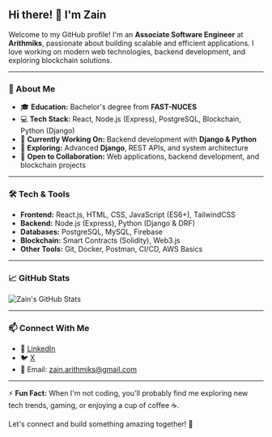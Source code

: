 ## Hi there! 👋 I'm Zain

Welcome to my GitHub profile! I'm an **Associate Software Engineer** at **Arithmiks**, passionate about building scalable and efficient applications. I love working on modern web technologies, backend development, and exploring blockchain solutions. 

---

### 🔭 About Me
- 🎓 **Education:** Bachelor's degree from **FAST-NUCES**
- 💻 **Tech Stack:** React, Node.js (Express), PostgreSQL, Blockchain, Python (Django)
- 🚀 **Currently Working On:** Backend development with **Django & Python**
- 🌱 **Exploring:** Advanced **Django**, REST APIs, and system architecture
- 🤝 **Open to Collaboration:** Web applications, backend development, and blockchain projects

---

### 🛠️ Tech & Tools

- **Frontend:** React.js, HTML, CSS, JavaScript (ES6+), TailwindCSS
- **Backend:** Node.js (Express), Python (Django & DRF)
- **Databases:** PostgreSQL, MySQL, Firebase
- **Blockchain:** Smart Contracts (Solidity), Web3.js
- **Other Tools:** Git, Docker, Postman, CI/CD, AWS Basics

---

### 📈 GitHub Stats
![Zain's GitHub Stats](https://github-readme-stats.vercel.app/api?username=zain-arithmiks&show_icons=true&theme=radical)

---

### 📫 Connect With Me
- 💼 [LinkedIn](https://www.linkedin.com/in/zyn20/) 
- 🐦 [X](https://x.com/zen____8)
- 📧 Email: zain.arithmiks@gmail.com

---

⚡ **Fun Fact:** When I'm not coding, you'll probably find me exploring new tech trends, gaming, or enjoying a cup of coffee ☕.

Let's connect and build something amazing together! 🚀
